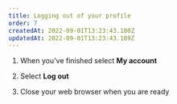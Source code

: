 ```yaml
---
title: Logging out of your profile
order: 7
createdAt: 2022-09-01T13:23:43.100Z
updatedAt: 2022-09-01T13:23:43.109Z
---
```

1. When you’ve finished select **My account​**

2. Select **Log out​**

3. Close your web browser when you are ready​
